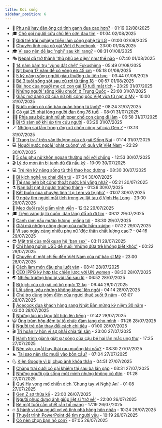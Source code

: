 ```yaml
---
title: Đời sống
sidebar_position: 6
---
```


<!-- vnexpress-doi-song:START -->
- 🚀 [Phụ nữ hay đàn ông có tính ganh đua cao hơn?](https://vnexpress.net/phu-nu-hay-dan-ong-co-tinh-ganh-dua-cao-hon-4921833.html) - 01:19 02/08/2025
- 🎓 [Chó gọi người cứu chủ lên cơn đau tim](https://vnexpress.net/cho-goi-nguoi-cuu-chu-len-con-dau-tim-4921825.html) - 01:04 02/08/2025
- 🚦 [Giới trẻ trải nghiệm triển lãm công nghệ từ LG](https://vnexpress.net/gioi-tre-trai-nghiem-trien-lam-cong-nghe-tu-lg-4921620.html) - 01:00 02/08/2025
- 🦣 [Chuyện tình của cô gái Việt ở Facebook](https://vnexpress.net/chuyen-tinh-cua-co-gai-viet-o-facebook-4918819.html) - 23:00 01/08/2025
- 🎓 [Vì sao nên để lạc &#39;nghỉ&#39; sau khi rang?](https://vnexpress.net/vi-sao-nen-de-lac-nghi-sau-khi-rang-4921656.html) - 08:31 01/08/2025
- 🎭 [Nepal đã trở thành &#39;thủ phủ xe điện&#39; như thế nào](https://vnexpress.net/nepal-da-tro-thanh-thu-phu-xe-dien-nhu-the-nao-4921468.html) - 07:40 01/08/2025
- 🦅 [14 năm bám trụ &#39;vùng đất chết&#39; Fukushima](https://vnexpress.net/14-nam-bam-tru-vung-dat-chet-fukushima-4921545.html) - 05:49 01/08/2025
- 🎃 [Nịt bụng 17 năm để có vòng eo 45 cm](https://vnexpress.net/nit-bung-17-nam-de-co-vong-eo-45-cm-4921131.html) - 05:18 01/08/2025
- 💪 [5 kỹ năng sống người giàu thường ưu tiên học](https://vnexpress.net/5-ky-nang-song-nguoi-giau-thuong-uu-tien-hoc-4920687.html) - 03:44 01/08/2025
- 🐻 [Bé 3 tuổi sống sót sau cú rơi từ tầng 18](https://vnexpress.net/be-3-tuoi-song-sot-sau-cu-roi-tu-tang-18-4921227.html) - 00:57 01/08/2025
- 🧠 [Bài học của người mẹ có con gái 13 tuổi mất tích](https://vnexpress.net/bai-hoc-cua-nguoi-me-co-con-gai-13-tuoi-mat-tich-4920809.html) - 23:29 31/07/2025
- 🐘 [Những người &#39;sống kiểu chuột&#39; ở Trung Quốc](https://vnexpress.net/nhung-nguoi-song-kieu-chuot-o-trung-quoc-4920962.html) - 23:00 31/07/2025
- 👹 [Giấc mơ dang dở của nữ phi công gốc Việt vừa tử nạn ở Mỹ](https://vnexpress.net/giac-mo-dang-do-cua-nu-phi-cong-goc-viet-vua-tu-nan-o-my-4921221.html) - 10:00 31/07/2025
- 💂 [Nước mắm có cần bảo quản trong tủ lạnh?](https://vnexpress.net/nuoc-mam-co-can-bao-quan-trong-tu-lanh-4921192.html) - 08:24 31/07/2025
- 🦍 [Cô gái 25 phải lòng người đàn ông 76 tuổi](https://vnexpress.net/co-gai-25-phai-long-nguoi-dan-ong-76-tuoi-4921028.html) - 08:01 31/07/2025
- 🧑‍🏫 [Phía sau bức ảnh nữ shipper chở con cùng đi làm](https://vnexpress.net/phia-sau-buc-anh-nu-shipper-cho-con-cung-di-lam-4921118.html) - 06:58 31/07/2025
- 🧰 [Bị tố sàm sỡ khi ép tim cứu người](https://vnexpress.net/bi-to-sam-so-khi-ep-tim-cuu-nguoi-4921019.html) - 03:26 31/07/2025
- 🪄 [Những sai lầm trong ứng xử chốn công sở của Gen Z](https://vnexpress.net/nhung-sai-lam-trong-ung-xu-chon-cong-so-cua-gen-z-4920666.html) - 03:13 31/07/2025
- 🐲 [&#39;Trang trại&#39; trên sân thượng của cô gái Đồng Nai](https://vnexpress.net/trang-trai-tren-san-thuong-cua-co-gai-dong-nai-4919736.html) - 01:14 31/07/2025
- 💻 [Người nước ngoài &#39;phát cuồng&#39; với quà vặt Việt Nam](https://vnexpress.net/nguoi-nuoc-ngoai-phat-cuong-voi-qua-vat-viet-nam-4919958.html) - 23:29 30/07/2025
- 🐘 [5 câu phụ nữ khôn ngoan thường nói với chồng](https://vnexpress.net/5-cau-phu-nu-khon-ngoan-thuong-noi-voi-chong-4919543.html) - 12:53 30/07/2025
- 🎬 [Lý do món ăn bị tanh dù đã nấu kỹ](https://vnexpress.net/ly-do-mon-an-bi-tanh-du-da-nau-ky-4920860.html) - 10:09 30/07/2025
- 💻 [Trẻ rèn kỹ năng sống từ thể thao học đường](https://vnexpress.net/tre-ren-ky-nang-song-tu-the-thao-hoc-duong-4920158.html) - 08:30 30/07/2025
- 🧰 [Bi kịch nghề ve chai điện tử](https://vnexpress.net/bi-kich-nghe-ve-chai-dien-tu-4920681.html) - 07:34 30/07/2025
- 🫣 [Tại sao nên bịt cống thoát nước khi vắng nhà?](https://vnexpress.net/tai-sao-nen-bit-cong-thoat-nuoc-khi-vang-nha-4920607.html) - 05:21 30/07/2025
- ⚗️ [Nạn bắt nạt ở người trưởng thành](https://vnexpress.net/nan-bat-nat-o-nguoi-truong-thanh-4920499.html) - 01:36 30/07/2025
- 🌊 [Kết buồn của chuyện tình &#39;Lọ Lem và tỷ phú&#39;](https://vnexpress.net/ket-buon-cua-chuyen-tinh-lo-lem-va-ty-phu-4920201.html) - 01:07 30/07/2025
- 💃 [9 ngày tìm người mất tích trong vụ lật tàu ở Vịnh Hạ Long](https://vnexpress.net/9-ngay-tim-nguoi-mat-tich-trong-vu-lat-tau-o-vinh-ha-long-4920338.html) - 23:00 29/07/2025
- 🦆 [Mẹo đuổi ruồi giấm vĩnh viễn](https://vnexpress.net/meo-duoi-ruoi-giam-vinh-vien-4919504.html) - 12:32 29/07/2025
- 🎓 [Tiệm vàng bị lũ cuốn, dân làng đổ xô đi tìm](https://vnexpress.net/tiem-vang-bi-lu-cuon-dan-lang-do-xo-di-tim-4920267.html) - 09:12 29/07/2025
- 💪 [Canh rạm nấu mướp hương, mồng tơi](https://vnexpress.net/doi-song-cooking-canh-ram-nau-muop-huong-mong-toi-4919883.html) - 08:30 29/07/2025
- 🤔 [Giải mã những công dụng của nước hầm xương](https://vnexpress.net/doi-song-cooking-cong-dung-cua-nuoc-ham-xuong-4919995.html) - 07:22 29/07/2025
- 🧰 [Vì sao ngày càng nhiều phụ nữ &#39;độc thân chất lượng cao&#39;?](https://vnexpress.net/vi-sao-ngay-cang-nhieu-phu-nu-doc-than-chat-luong-cao-4920001.html) - 04:16 29/07/2025
- 😎 [Mặt trái của mối quan hệ &#39;bạn sex&#39;](https://vnexpress.net/mat-trai-cua-moi-quan-he-ban-sex-4919538.html) - 03:11 29/07/2025
- 🌮 [Chi hàng nghìn USD để nuôi &#39;những đứa trẻ không biết khóc&#39;](https://vnexpress.net/chi-hang-nghin-usd-de-nuoi-nhung-dua-tre-khong-biet-khoc-4919768.html) - 00:22 29/07/2025
- 🧠 [Chuyến đi một chiều đến Việt Nam của nữ bác sĩ Mỹ](https://vnexpress.net/chuyen-di-mot-chieu-den-viet-nam-cua-nu-bac-si-my-4917913.html) - 23:00 28/07/2025
- 🎡 [Cách làm món đậu phụ lướt ván](https://vnexpress.net/doi-song-cooking-dau-phu-luot-van-4919868.html) - 08:41 28/07/2025
- 🎡 [CEO IPPG ký hợp tác chiến lược với UN women](https://vnexpress.net/ceo-ippg-ky-hop-tac-chien-luoc-voi-un-women-4919853.html) - 08:30 28/07/2025
- 🌏 [Nhiều trường học bị vùi lấp sau lũ](https://vnexpress.net/nhieu-truong-hoc-bi-vui-lap-sau-lu-4919592.html) - 06:52 28/07/2025
- 🐻 [Bi kịch của cô gái có bộ ngực 12 kg](https://vnexpress.net/bi-kich-cua-co-gai-co-bo-nguc-12-kg-4919753.html) - 06:44 28/07/2025
- 💂 [Lối sống &#39;yêu nhưng không khoe&#39; lên ngôi](https://vnexpress.net/loi-song-yeu-nhung-khong-khoe-len-ngoi-4919525.html) - 04:14 28/07/2025
- 🥸 [Chủ trọ dùng trộm điện của người thuê suốt 9 năm](https://vnexpress.net/chu-tro-dung-trom-dien-cua-nguoi-thue-suot-9-nam-4919624.html) - 03:07 28/07/2025
- 🌋 [Acecook đưa khách hàng sang Nhật Bản mừng kỷ niệm 30 năm](https://vnexpress.net/acecook-dua-khach-hang-sang-nhat-ban-mung-ky-niem-30-nam-4918831.html) - 03:00 28/07/2025
- 🦩 [Những lúc im lặng tốt hơn lên tiếng](https://vnexpress.net/nhung-luc-im-lang-tot-hon-len-tieng-4919454.html) - 01:42 28/07/2025
- 😺 [Ông trùm hộp đêm tự tổ chức đám tang cho mình](https://vnexpress.net/ong-trum-hop-dem-tu-to-chuc-dam-tang-cho-minh-4919565.html) - 01:26 28/07/2025
- 🐻 [Người trẻ dần thay đổi cách chi tiêu](https://vnexpress.net/nguoi-tre-dan-thay-doi-cach-chi-tieu-4919536.html) - 01:00 28/07/2025
- 🎬 [Trì hoãn ly hôn vì sợ phải chia tài sản](https://vnexpress.net/tri-hoan-ly-hon-vi-so-phai-chia-tai-san-4916071.html) - 23:00 27/07/2025
- 🎊 [Hành trình giành giật sự sống của cậu bé hai lần mắc ung thư](https://vnexpress.net/hanh-trinh-gianh-giat-su-song-cua-cau-be-hai-lan-mac-ung-thu-4919519.html) - 17:25 27/07/2025
- 💄 [Nên vặn, ngắt hay thái rau muống khi nấu?](https://vnexpress.net/doi-song-cooking-nen-van-ngat-hay-thai-rau-muong-khi-nau-4919424.html) - 08:30 27/07/2025
- 🏊 [Tại sao nên rắc muối vào bồn cầu?](https://vnexpress.net/tai-sao-nen-rac-muoi-vao-bon-cau-4919397.html) - 07:04 27/07/2025
- 🌜 [Kiện Google vì bị chụp ảnh khỏa thân](https://vnexpress.net/kien-google-vi-bi-chup-anh-khoa-than-4919406.html) - 04:51 27/07/2025
- 🤡 [Chàng trai cưới cô gái khiếm thị sau ba lần gặp](https://vnexpress.net/chang-trai-cuoi-co-gai-khiem-thi-sau-ba-lan-gap-4918333.html) - 03:31 27/07/2025
- 🥰 [Những người già sống một mình nhưng không cô đơn](https://vnexpress.net/nhung-nguoi-gia-song-mot-minh-nhung-khong-co-don-4919304.html) - 01:28 27/07/2025
- 🦍 [Quỹ Hy vọng mở chiến dịch &#39;Chung tay vì Nghệ An&#39;](https://vnexpress.net/quy-hy-vong-mo-chien-dich-chung-tay-vi-nghe-an-4919349.html) - 01:08 27/07/2025
- 🫣 [Gen Z sợ thừa kế](https://vnexpress.net/gen-z-so-thua-ke-4919300.html) - 23:00 26/07/2025
- 🚦 [Người phục dựng ảnh giúp liệt sĩ &#39;trở về&#39;](https://vnexpress.net/nguoi-phuc-dung-anh-giup-liet-si-tro-ve-4918799.html) - 22:00 26/07/2025
- 🐘 [Bé một tuổi cắn chết rắn hổ mang](https://vnexpress.net/be-mot-tuoi-can-chet-ran-ho-mang-4919343.html) - 17:19 26/07/2025
- 🔥 [5 hành vi của người vợ vô tình phá hỏng hôn nhân](https://vnexpress.net/5-hanh-vi-cua-nguoi-vo-vo-tinh-pha-hong-hon-nhan-4919268.html) - 10:24 26/07/2025
- 🎃 [Thuyết trình PowerPoint để tìm người yêu](https://vnexpress.net/thuyet-trinh-powerpoint-de-tim-nguoi-yeu-4919281.html) - 10:19 26/07/2025
- 🥳 [Có nên chọn bạn hộ con?](https://vnexpress.net/co-nen-chon-ban-ho-con-4913529.html) - 07:05 26/07/2025<!-- vnexpress-doi-song:END -->
